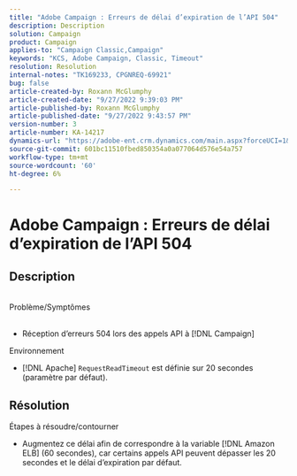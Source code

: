 ```yaml
---
title: "Adobe Campaign : Erreurs de délai d’expiration de l’API 504"
description: Description
solution: Campaign
product: Campaign
applies-to: "Campaign Classic,Campaign"
keywords: "KCS, Adobe Campaign, Classic, Timeout"
resolution: Resolution
internal-notes: "TK169233, CPGNREQ-69921"
bug: false
article-created-by: Roxann McGlumphy
article-created-date: "9/27/2022 9:39:03 PM"
article-published-by: Roxann McGlumphy
article-published-date: "9/27/2022 9:43:57 PM"
version-number: 3
article-number: KA-14217
dynamics-url: "https://adobe-ent.crm.dynamics.com/main.aspx?forceUCI=1&pagetype=entityrecord&etn=knowledgearticle&id=fb9fddcd-ac3e-ed11-9db1-00224808613b"
source-git-commit: 601bc11510fbed850354a0a077064d576e54a757
workflow-type: tm+mt
source-wordcount: '60'
ht-degree: 6%

---
```


# Adobe Campaign : Erreurs de délai d’expiration de l’API 504

## Description

<br>Problème/Symptômes<br><br>
- Réception d’erreurs 504 lors des appels API à [!DNL Campaign]



Environnement
- [!DNL Apache] `RequestReadTimeout` est définie sur 20 secondes (paramètre par défaut).



## Résolution

Étapes à résoudre/contourner
- Augmentez ce délai afin de correspondre à la variable [!DNL Amazon ELB] (60 secondes), car certains appels API peuvent dépasser les 20 secondes et le délai d’expiration par défaut.
